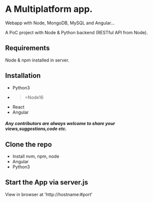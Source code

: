 # A Multiplatform app.

Webapp with Node, MongoDB, MySQL and Angular... 

A PoC project with Node & Python backend (RESTful API from Node).

## Requirements

Node & npm installed in server.

## Installation

 - Python3
 - >=Node16
 - React
 - Angular

##### Any contributors are always welcome to share your views,suggestions,code etc.

## Clone the repo
 - Install nvm, npm, node 
 - Angular
 - Python3
 
 ## Start the App via server.js
 
 View in browser at 'http://hostname:#port' 
